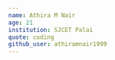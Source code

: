```yaml
---
name: Athira M Nair
age: 21
institution: SJCET Palai
quote: coding
github_user: athiramnair1999
---
```

